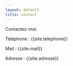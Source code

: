 ```yaml
---
layout: default
title: contact
---
```


  <main>
  Contactez-moi.
  <p>Téléphone : {{site.telephone}}</p>
  <p>Mail : {{site.mail}}</p>
  <p>Adresse : {{site.adresse}}</p>
  </main>
